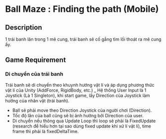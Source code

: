 # Ball Maze : Finding the path (Mobile)
## Description
1 trái banh lăn trong 1 mê cung, trái banh sẽ cố gắng tìm lối thoát ra mê cung ấy.
## Game Requirement
### Di chuyển của trái banh
Trái banh sẽ di chuyển theo khuynh hướng vật lí và áp dụng phương thức vật lí của Unity (AddForce, RigidBody, etc.)
_ Hệ thống User Input là 1 Joystick (Là 1 Singleton), khi start game, lấy Direction của Joystick làm hướng của nhân vật (trái banh).
- Ball sẽ phải move theo Direction Joystick của người chơi (Direction).
- Tốc độ lăn của ball cũng sẽ bị ảnh hưởng bởi Direction của user.
- Di chuyển nếu thông qua Update Loop thì loop sẽ phải là FixedUpdate (research để hiểu hơn tại sao dùng fixed update khi xử lí vật lí), time frame thì phải là fixedDeltaTime.

